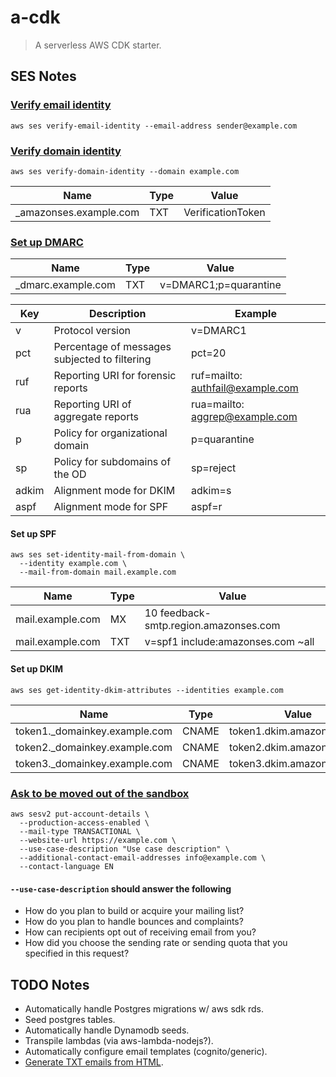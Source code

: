 # a-cdk

> A serverless AWS CDK starter.

## SES Notes

### [Verify email identity](https://docs.aws.amazon.com/ses/latest/DeveloperGuide/verify-email-addresses-procedure.html)

```shell script
aws ses verify-email-identity --email-address sender@example.com
```

### [Verify domain identity](https://docs.aws.amazon.com/ses/latest/DeveloperGuide/verify-domain-procedure.html)

```shell script
aws ses verify-domain-identity --domain example.com
```

| Name                    | Type | Value             |
| ----------------------- | ---- | ----------------- |
| \_amazonses.example.com | TXT  | VerificationToken |

### [Set up DMARC](https://docs.aws.amazon.com/ses/latest/DeveloperGuide/send-email-authentication-dmarc.html)

| Name                | Type | Value                 |
| ------------------- | ---- | --------------------- |
| \_dmarc.example.com | TXT  | v=DMARC1;p=quarantine |

| Key   | Description                                   | Example                           |
| ----- | --------------------------------------------- | --------------------------------- |
| v     | Protocol version                              | v=DMARC1                          |
| pct   | Percentage of messages subjected to filtering | pct=20                            |
| ruf   | Reporting URI for forensic reports            | ruf=mailto\: authfail@example.com |
| rua   | Reporting URI of aggregate reports            | rua=mailto\: aggrep@example.com   |
| p     | Policy for organizational domain              | p=quarantine                      |
| sp    | Policy for subdomains of the OD               | sp=reject                         |
| adkim | Alignment mode for DKIM                       | adkim=s                           |
| aspf  | Alignment mode for SPF                        | aspf=r                            |

#### Set up SPF

```shell script
aws ses set-identity-mail-from-domain \
  --identity example.com \
  --mail-from-domain mail.example.com
```

| Name             | Type | Value                                 |
| ---------------- | ---- | ------------------------------------- |
| mail.example.com | MX   | 10 feedback-smtp.region.amazonses.com |
| mail.example.com | TXT  | v=spf1 include:amazonses.com ~all     |

#### Set up DKIM

```shell script
aws ses get-identity-dkim-attributes --identities example.com
```

| Name                           | Type  | Value                     |
| ------------------------------ | ----- | ------------------------- |
| token1.\_domainkey.example.com | CNAME | token1.dkim.amazonses.com |
| token2.\_domainkey.example.com | CNAME | token2.dkim.amazonses.com |
| token3.\_domainkey.example.com | CNAME | token3.dkim.amazonses.com |

### [Ask to be moved out of the sandbox](https://docs.aws.amazon.com/ses/latest/DeveloperGuide/request-production-access.html?icmpid=docs_ses_console)

```shell script
aws sesv2 put-account-details \
  --production-access-enabled \
  --mail-type TRANSACTIONAL \
  --website-url https://example.com \
  --use-case-description "Use case description" \
  --additional-contact-email-addresses info@example.com \
  --contact-language EN
```

#### `--use-case-description` should answer the following

- How do you plan to build or acquire your mailing list?
- How do you plan to handle bounces and complaints?
- How can recipients opt out of receiving email from you?
- How did you choose the sending rate or sending quota that you specified in this request?

## TODO Notes

- Automatically handle Postgres migrations w/ aws sdk rds.
- Seed postgres tables.
- Automatically handle Dynamodb seeds.
- Transpile lambdas (via aws-lambda-nodejs?).
- Automatically configure email templates (cognito/generic).
- [Generate TXT emails from HTML](https://www.npmjs.com/package/html-to-text).
